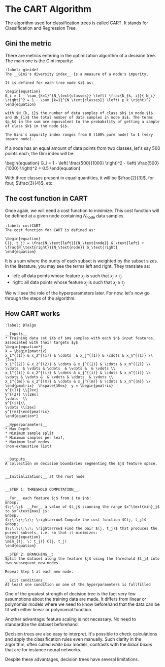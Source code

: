 # The CART Algorithm
The algorithm used for classification trees is called CART. It stands for Classification and Regression Tree. 

## Gini the metric

There are metrics entering in the optimization algorithm of a decision tree. The main one is the Gini impurity:

````{prf:definition}
:label: ginidef
The __Gini's diversity index__ is a measure of a node's impurity.  

It is defined for each tree node $i$ as:

\begin{equation}
G_i = 1 - \sum_{k=1}^{N_\text{classes}} \left( \frac{N_{k, i}}{ N_i} \right)^2 = 1 - \sum_{k=1}^{N_\text{classes}} \left( p_k \right)^2
\end{equation}

with $N_{k, i}$ the number of data samples of class $k$ in node $i$ and $N_{i}$ the total number of data samples in node $i$. The terms $p_k$ in the sum are equivalent to the probability of getting a sample of class $k$ in the node $i$.

The Gini's impurity index ranges from 0 (100% pure node) to 1 (very impure node).
````

If a node has an equal amount of data points from two classes, let's say 500 points each, the Gini index will be:

\begin{equation}
G_i = 1 - \left( \frac{500}{1000} \right)^2 - \left( \frac{500}{1000} \right)^2 = 0.5 
\end{equation}

With three classes present in equal quantities, it will be $\frac{2}{3}$, for four, $\frac{3}{4}$, etc. 

## The cost function in CART

Once again, we will need a cost function to minimize. This cost function will be defined at a given node containing $N_\text{node}$ data samples.

````{prf:definition}
:label: costCART
The cost function for CART is defined as:

\begin{equation}
C(j, t_j) = \frac{N_\text{left}}{N_\text{node}} G_\text{left} + \frac{N_\text{right}}{N_\text{node}} G_\text{right}
\end{equation}

````
It is a sum where the purity of each subset is weighted by the subset sizes. In the literature, you may see the terms left and right. They translate as:

- left: all data points whose feature $x_j$ is such that $x_j < t_j$ 
- right: all data points whose feature $x_j$ is such that $x_j \geq t_j$ 

We will see the role of the hyperparameters later. For now, let's now go through the steps of the algorithm.

## How CART works

````{prf:algorithm} Classification and Regression Tree
:label: DTalgo

__Inputs__  
* Training data set $X$ of $m$ samples with each $n$ input features, associated with their targets $y$
\begin{equation*}
X = \begin{pmatrix}
x_1^{(1)} & x_2^{(1)} & \cdots  & x_j^{(1)} & \cdots & x_n^{(1)} \\[2ex]
x_1^{(2)} & x_2^{(2)} & \cdots & x_j^{(2)} & \cdots & x_n^{(2)} \\
\vdots  & \vdots & \ddots  & \vdots &  & \vdots \\
x_1^{(i)} & x_2^{(i)} & \cdots & x_j^{(i)} & \cdots & x_n^{(i)} \\
\vdots & \vdots &  & \vdots & \ddots  & \vdots \\
x_1^{(m)} & x_2^{(m)} & \cdots & x_j^{(m)} & \cdots & x_n^{(m)} \\
\end{pmatrix}  \hspace{10ex}  y = \begin{pmatrix}
y^{(1)} \\[2ex]
y^{(2)} \\[2ex]
\vdots  \\
y^{(i)}\\
\vdots \\[2ex]
y^{(m)}\end{pmatrix}
\end{equation*}

__Hyperparameters__  
* Max Depth 
* Minimum sample split
* Minimum samples per leaf,
* Maximum leaf nodes  
(non-exhaustive list)


__Outputs__  
A collection on decision boundaries segmenting the $j$ feature space.


__Initialization:__ at the root node


__STEP 1: THRESHOLD COMPUTATION__:  

__For__ each feature $j$ from 1 to $n$:  
&nbsp;  
$\;\;\;$  __For__ a value of $t_j$ scanning the range $x^\text{min}_j$ to $x^\text{max}_j$:  
&nbsp;  
$\;\;\;\;\;\; \rightarrow$ Compute the cost function $C(j, t_j)$  
&nbsp;  
$\;\;\;\;\;\; \rightarrow$ Find the pair $(j, t_j)$ that produces the purest subsets, i.e. so that it minimizes:  
\begin{equation}
\min_{(j, \: t_j)} C(j, t_j)
\end{equation}

__STEP 2: BRANCHING__:  
Split the dataset along the feature $j$ using the threshold $t_j$ into two subsequent new nodes.  

Repeat Step 1 at each new node.

__Exit conditions__  
At least one condition on one of the hyperparameters is fullfilled 

````

One of the greatest strength of decision tree is the fact very few assumptions about the training data are made. It differs from linear or polynomial models where we need to know beforehand that the data can be fit with either linear or polynomial function.  

Another advantage: feature scaling is not necessary. No need to standardize the dataset beforehand.

Decision trees are also easy to interpret. It's possible to check calculations and apply the classification rules even manually. Such clarity in the algorithm, often called _white box_ models, contrasts with the _black boxes_ that are for instance neural networks. 

Despite these advantages, decision trees have several limitations.

